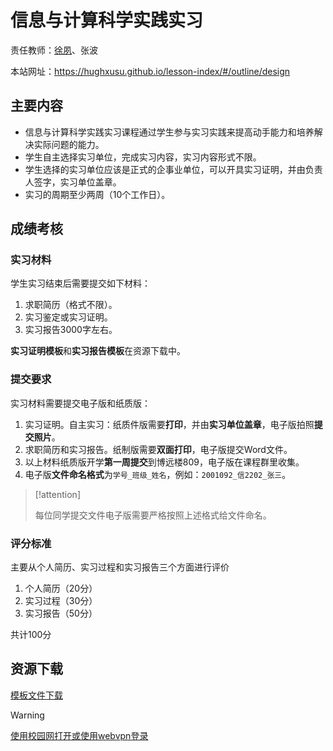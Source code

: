 # 信息与计算科学实践实习

责任教师：[徐夙](https://hughxusu.github.io/lesson-index/#/c-teacher)、张波

本站网址：https://hughxusu.github.io/lesson-index/#/outline/design

## 主要内容

* 信息与计算科学实践实习课程通过学生参与实习实践来提高动手能力和培养解决实际问题的能力。
* 学生自主选择实习单位，完成实习内容，实习内容形式不限。
* 学生选择的实习单位应该是正式的企事业单位，可以开具实习证明，并由负责人签字，实习单位盖章。
* 实习的周期至少两周（10个工作日）。

## 成绩考核

### 实习材料

学生实习结束后需要提交如下材料：

1. 求职简历（格式不限）。
2. 实习鉴定或实习证明。
3. 实习报告3000字左右。

**实习证明模板**和**实习报告模板**在资源下载中。

### 提交要求

实习材料需要提交电子版和纸质版：

1. 实习证明。自主实习：纸质件版需要**打印**，并由**实习单位盖章**，电子版拍照**提交照片**。
2. 求职简历和实习报告。纸制版需要**双面打印**，电子版提交Word文件。
3. 以上材料纸质版开学**第一周提交**到博远楼809，电子版在课程群里收集。
4. 电子版**文件命名格式**为`学号_班级_姓名`，例如：`2001092_信2202_张三`。

> [!attention]
>
> 每位同学提交文件电子版需要严格按照上述格式给文件命名。

### 评分标准

主要从个人简历、实习过程和实习报告三个方面进行评价

1. 个人简历（20分）
2. 实习过程（30分）
3. 实习报告（50分）

共计100分

## 资源下载

[模板文件下载](https://resource-443.webvpn.ncut.edu.cn/asset/#/share?shareId=7bc4a2a7d9f94ec4b33033f0ccc66ded)

> [!warning]
>
> [使用校园网打开或使用webvpn登录](https://webvpn.ncut.edu.cn/iam/login)
